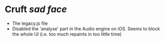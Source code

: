 # Cruft *sad face*

- The legacy.js file
- Disabled the 'analyse' part in the Audio engine on iOS.
  Seems to block the whole UI (i.e. too much repaints in too little time)
